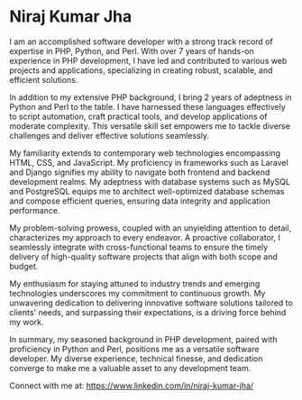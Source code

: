 # Niraj Kumar Jha
I am an accomplished software developer with a strong track record of expertise in PHP, Python, and Perl. With over 7 years of hands-on experience in PHP development, I have led and contributed to various web projects and applications, specializing in creating robust, scalable, and efficient solutions.

In addition to my extensive PHP background, I bring 2 years of adeptness in Python and Perl to the table. I have harnessed these languages effectively to script automation, craft practical tools, and develop applications of moderate complexity. This versatile skill set empowers me to tackle diverse challenges and deliver effective solutions seamlessly.

My familiarity extends to contemporary web technologies encompassing HTML, CSS, and JavaScript. My proficiency in frameworks such as Laravel and Django signifies my ability to navigate both frontend and backend development realms. My adeptness with database systems such as MySQL and PostgreSQL equips me to architect well-optimized database schemas and compose efficient queries, ensuring data integrity and application performance.

My problem-solving prowess, coupled with an unyielding attention to detail, characterizes my approach to every endeavor. A proactive collaborator, I seamlessly integrate with cross-functional teams to ensure the timely delivery of high-quality software projects that align with both scope and budget.

My enthusiasm for staying attuned to industry trends and emerging technologies underscores my commitment to continuous growth. My unwavering dedication to delivering innovative software solutions tailored to clients' needs, and surpassing their expectations, is a driving force behind my work.

In summary, my seasoned background in PHP development, paired with proficiency in Python and Perl, positions me as a versatile software developer. My diverse experience, technical finesse, and dedication converge to make me a valuable asset to any development team.


Connect with me at: https://www.linkedin.com/in/niraj-kumar-jha/




